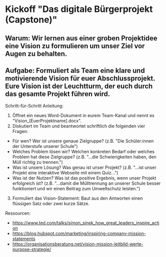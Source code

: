 # Kickoff "Das digitale Bürgerprojekt (Capstone)"

## Warum: Wir lernen aus einer groben Projektidee eine Vision zu formulieren um unser Ziel vor Augen zu behalten.

## Aufgabe: Formuliert als Team eine klare und motivierende Vision für euer Abschlussprojekt. Eure Vision ist der Leuchtturm, der euch durch das gesamte Projekt führen wird.

Schritt-für-Schritt Anleitung:
1. Öffnet ein neues Word-Dokument in eurem Team-Kanal und nennt es "Vision_[EuerProjektname].docx".
2. Diskutiert im Team und beantwortet schriftlich die folgenden vier Fragen:
* Für wen? Wer ist unsere genaue Zielgruppe? (z.B. "Die Schüler:innen der Unterstufe unserer Schule")
* Welches Problem lösen wir? Welchen konkreten Bedarf oder welches Problem hat diese Zielgruppe? (z.B. "...die Schwierigkeiten haben, den Müll richtig zu trennen.")
* Was ist unsere Lösung? Was genau ist unser Projekt? (z.B. "...ist unser Projekt eine interaktive Webseite mit einem Quiz...")
* Was ist der Nutzen? Was ist das positive Ergebnis, wenn unser Projekt erfolgreich ist? (z.B. "...damit die Mülltrennung an unserer Schule besser funktioniert und wir einen Beitrag zum Umweltschutz leisten.")
3. Formuliert das Vision-Statement: Baut aus den Antworten einen flüssigen Satz oder zwei kurze Sätze.

Ressourcen:
* https://www.ted.com/talks/simon_sinek_how_great_leaders_inspire_action
* https://blog.hubspot.com/marketing/inspiring-company-mission-statements
* https://organisationsberatung.net/vision-mission-leitbild-werte-purpose-strategie/

